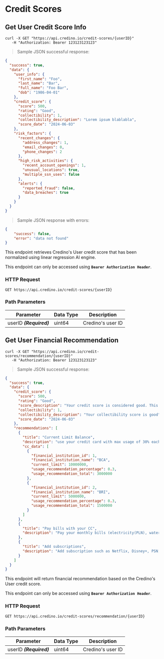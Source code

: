 # Credit Scores

## Get User Credit Score Info

```shell
curl -X GET "https://api.credino.io/credit-scores/{userID}"
   -H "Authorization: Bearer 123123123123"
```

> Sample JSON successful response:

```json
{
  "success": true,
  "data": {
    "user_info": {
      "first_name": "Foo",
      "last_name": "Bar",
      "full_name": "Foo Bar",
      "dob": "1986-04-01"
    },
    "credit_score": {
      "score": 500,
      "rating": "Good",
      "collectibility": 1,
      "collectibility_description": "Lorem ipsum blablabla",
      "score_date": "2024-06-03"
    },
    "risk_factors": {
      "recent_changes": {
        "address_changes": 1,
        "email_changes": 0,
        "phone_changes": 2
      },
      "high_risk_activities": {
        "recent_account_openings": 1,
        "unusual_locations": true,
        "multiple_ssn_uses": false
      },
      "alerts": {
        "reported_fraud": false,
        "data_breaches": true
      }
    }
  }
}
```

> Sample JSON response with errors:

```json
{
    "success": false,
    "error": "data not found"
}
```
This endpoint retrieves Credino's User credit score that has been normalized using linear regression AI engine.

<aside class="notice">This endpoint can only be accessed using <code><strong>Bearer Authorization Header</strong></code>.</aside>

### HTTP Request

`GET https://api.credino.io/credit-scores/{userID}`

### Path Parameters

Parameter | Data Type | Description
--------- | ----------- | -----------
userID ***(Required)*** | uint64 | Credino's user ID

## Get User Financial Recommendation

```shell
curl -X GET "https://api.credino.io/credit-scores/recommendation/{userID}"
   -H "Authorization: Bearer 123123123123"
```

> Sample JSON successful response:

```json
{
  "success": true,
  "data": {
    "credit_score": {
      "score": 500,
      "rating": "Good",
      "score_description": "Your credit score is considered good. This means you have a history of managing your credit well. You are likely to receive favorable interest rates on loans and credit cards.",
      "collectibility": 1,
      "collectibility_description": "Your collectibility score is good",
      "score_date": "2024-06-03"
    },
    "recommendations": [
      {
        "title": "Current Limit Balance",
        "description": "use your credit card with max usage of 30% each",
        "cc_data": [
          {
            "financial_institution_id": 1,
            "financial_institution_name": "BCA",
            "current_limit": 10000000,
            "usage_recommendation_percentage": 0.3,
            "usage_recommendation_total": 3000000
          },
          {
            "financial_institution_id": 2,
            "financial_institution_name": "BRI",
            "current_limit": 5000000,
            "usage_recommendation_percentage": 0.3,
            "usage_recommendation_total": 1500000
          }
        ]
      },
      {
        "title": "Pay bills with your CC",
        "description": "Pay your monthly bills (electricity(PLN), water(PDAM), Internet) with your CC"
      },
      {
        "title": "Add subscriptions",
        "description": "Add subscription such as Netflix, Disney+, PSN, XBOX Game Pass and pay with your CC"
      }
    ]
  }
}
```

This endpoint will return financial recommendation based on the Credino's User credit score.

<aside class="notice">This endpoint can only be accessed using <code><strong>Bearer Authorization Header</strong></code>.</aside>

### HTTP Request

`GET https://api.credino.io/credit-scores/recommendation/{userID}`


### Path Parameters

Parameter | Data Type | Description
--------- | ----------- | -----------
userID ***(Required)*** | uint64 | Credino's user ID